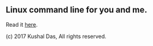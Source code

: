 ## Linux command line for you and me.

Read it [here](https://lym.readthedocs.io/).

(c) 2017 Kushal Das, All rights reserved.

